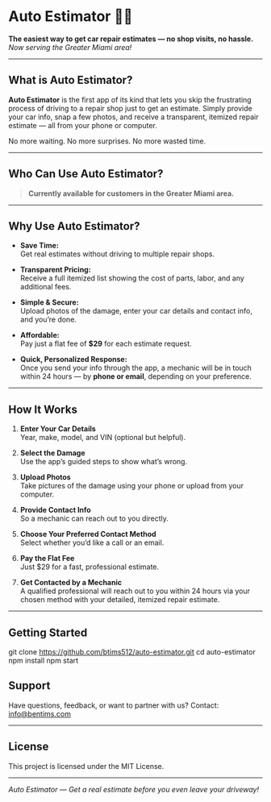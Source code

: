 # Auto Estimator 🚗💡

**The easiest way to get car repair estimates — no shop visits, no hassle.**  
_Now serving the Greater Miami area!_

---

## What is Auto Estimator?

**Auto Estimator** is the first app of its kind that lets you skip the frustrating process of driving to a repair shop just to get an estimate. Simply provide your car info, snap a few photos, and receive a transparent, itemized repair estimate — all from your phone or computer.

No more waiting. No more surprises. No more wasted time.

---

## Who Can Use Auto Estimator?

> **Currently available for customers in the Greater Miami area.**

---

## Why Use Auto Estimator?

- **Save Time:**  
  Get real estimates without driving to multiple repair shops.

- **Transparent Pricing:**  
  Receive a full itemized list showing the cost of parts, labor, and any additional fees.

- **Simple & Secure:**  
  Upload photos of the damage, enter your car details and contact info, and you’re done.

- **Affordable:**  
  Pay just a flat fee of **$29** for each estimate request.

- **Quick, Personalized Response:**  
  Once you send your info through the app, a mechanic will be in touch within 24 hours — by **phone or email**, depending on your preference.

---

## How It Works

1. **Enter Your Car Details**  
   Year, make, model, and VIN (optional but helpful).

2. **Select the Damage**  
   Use the app’s guided steps to show what’s wrong.

3. **Upload Photos**  
   Take pictures of the damage using your phone or upload from your computer.

4. **Provide Contact Info**  
   So a mechanic can reach out to you directly.

5. **Choose Your Preferred Contact Method**  
   Select whether you’d like a call or an email.

6. **Pay the Flat Fee**  
   Just $29 for a fast, professional estimate.

7. **Get Contacted by a Mechanic**  
   A qualified professional will reach out to you within 24 hours via your chosen method with your detailed, itemized repair estimate.

---

## Getting Started

git clone https://github.com/btims512/auto-estimator.git
cd auto-estimator
npm install
npm start

## Support

Have questions, feedback, or want to partner with us?
Contact: [info@bentims.com](mailto:info@bentims.com)

---

## License

This project is licensed under the MIT License.

---

_Auto Estimator — Get a real estimate before you even leave your driveway!_

```

```
